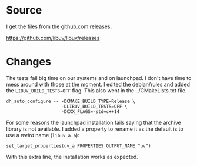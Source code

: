 
# Source

I get the files from the github.com releases.

https://github.com/libuv/libuv/releases

# Changes

The tests fail big time on our systems and on launchpad. I don't have time
to mess around with those at the moment. I edited the debian/rules and
added the `LIBUV_BUILD_TESTS=OFF` flag. This also went in the ../CMakeLists.txt
file.

    dh_auto_configure -- -DCMAKE_BUILD_TYPE=Release \
                         -DLIBUV_BUILD_TESTS=OFF \
                         -DCXX_FLAGS=-std=c++14

For some reasons the launchpad installation fails saying that the archive
library is not available. I added a property to rename it as the default
is to use a _weird_ name (`libuv_a.a`):

    set_target_properties(uv_a PROPERTIES OUTPUT_NAME "uv")

With this extra line, the installation works as expected.

